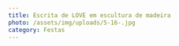 ```yaml
---
title: Escrita de LOVE em escultura de madeira
photo: /assets/img/uploads/5-16-.jpg
category: Festas
---
```

